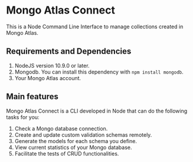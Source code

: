 # Mongo Atlas Connect
This is a Node Command Line Interface to manage collections created in Mongo Atlas.

## Requirements and Dependencies
1. NodeJS version 10.9.0 or later.
2. Mongodb. You can install this dependency with `npm install mongodb`.
3. Your Mongo Atlas account.

## Main features
Mongo Atlas Connect is a CLI developed in Node that can do the following tasks for you:
1. Check a Mongo database connection.
2. Create and update custom validation schemas remotely.
3. Generate the models for each schema you define.
4. View current statistics of your Mongo database.
5. Facilitate the tests of CRUD functionalities.